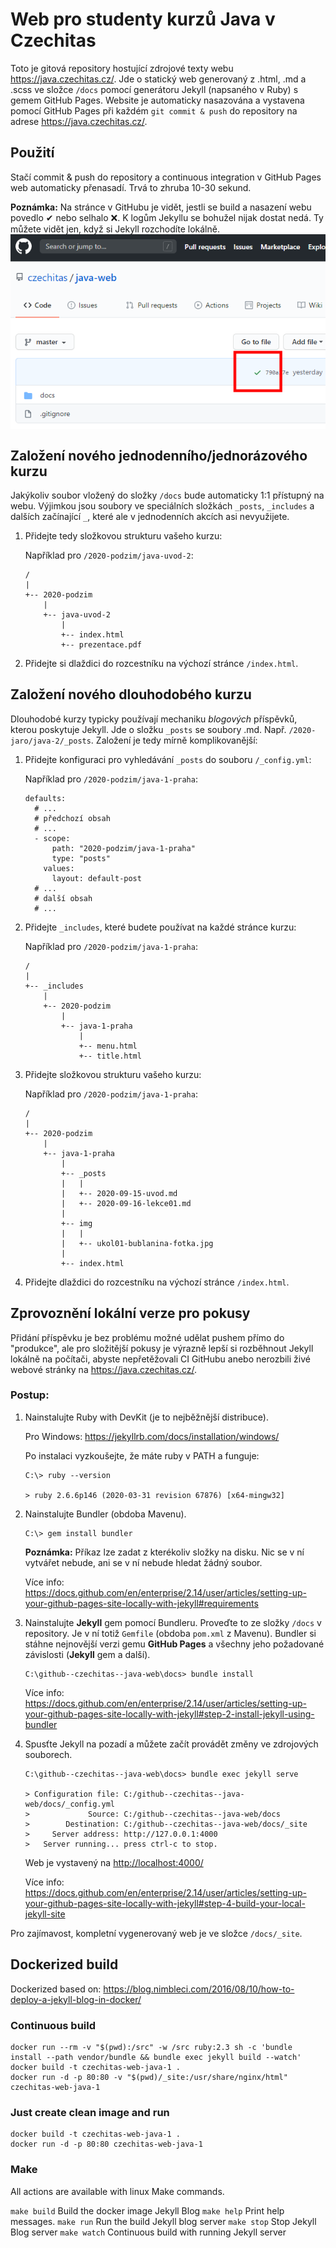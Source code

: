 Web pro studenty kurzů Java v Czechitas
=======================================

Toto je gitová repository hostující zdrojové texty webu <https://java.czechitas.cz/>.
Jde o statický web generovaný z .html, .md a .scss ve složce `/docs`
pomocí generátoru Jekyll (napsaného v Ruby) s gemem GitHub Pages.
Website je automaticky nasazována a vystavena pomocí GitHub Pages při každém
`git commit & push` do repository na adrese <https://java.czechitas.cz/>.



Použití
-------

Stačí commit & push do repository a continuous integration v GitHub Pages web automaticky přenasadí.
Trvá to zhruba 10-30 sekund.

**Poznámka:**
Na stránce v GitHubu je vidět, jestli se build a nasazení webu povedlo ✔ nebo selhalo ❌.
K logům Jekyllu se bohužel nijak dostat nedá. Ty můžete vidět jen, když si Jekyll rozchodíte lokálně.
<img width="626" style="display: block;" src="build-result.png"/>



Založení nového jednodenního/jednorázového kurzu
------------------------------------------------

Jakýkoliv soubor vložený do složky `/docs` bude automaticky 1:1 přístupný na webu.
Výjimkou jsou soubory ve speciálních složkách `_posts`, `_includes` a dalších začínající `_`,
které ale v jednodenních akcích asi nevyužijete.

1.  Přidejte tedy složkovou strukturu vašeho kurzu:

    Například pro `/2020-podzim/java-uvod-2`:
    ~~~~
    /
    |
    +-- 2020-podzim
        |
        +-- java-uvod-2
            |
            +-- index.html
            +-- prezentace.pdf
    ~~~~

2. Přidejte si dlaždici do rozcestníku na výchozí stránce `/index.html`.





Založení nového dlouhodobého kurzu
----------------------------------

Dlouhodobé kurzy typicky používají mechaniku *blogových* příspěvků, kterou poskytuje Jekyll.
Jde o složku `_posts` se soubory .md. Např. `/2020-jaro/java-2/_posts`.
Založení je tedy mírně komplikovanější:

1.  Přidejte konfiguraci pro vyhledávání `_posts` do souboru `/_config.yml`:

    Například pro `/2020-podzim/java-1-praha`:
    ~~~~
    defaults:
      # ...
      # předchozí obsah
      # ...
      - scope:
          path: "2020-podzim/java-1-praha"
          type: "posts"
        values:
          layout: default-post
      # ...
      # další obsah
      # ...
    ~~~~

2.  Přidejte `_includes`, které budete používat na každé stránce kurzu:

    Například pro `/2020-podzim/java-1-praha`:
    ~~~~
    /
    |
    +-- _includes
        |
        +-- 2020-podzim
            |
            +-- java-1-praha
                |
                +-- menu.html
                +-- title.html
    ~~~~

3.  Přidejte složkovou strukturu vašeho kurzu:

    Například pro `/2020-podzim/java-1-praha`:
    ~~~~
    /
    |
    +-- 2020-podzim
        |
        +-- java-1-praha
            |
            +-- _posts
            |   |
            |   +-- 2020-09-15-uvod.md
            |   +-- 2020-09-16-lekce01.md
            |
            +-- img
            |   |
            |   +-- ukol01-bublanina-fotka.jpg
            |
            +-- index.html
    ~~~~

4. Přidejte dlaždici do rozcestníku na výchozí stránce `/index.html`.



Zprovoznění lokální verze pro pokusy
------------------------------------

Přidání příspěvku je bez problému možné udělat pushem přímo do "produkce",
ale pro složitější pokusy je výrazně lepší si rozběhnout Jekyll lokálně na počítači,
abyste nepřetěžovali CI GitHubu anebo nerozbili živé webové stránky na <https://java.czechitas.cz/>.

### Postup:


1.  Nainstalujte Ruby with DevKit (je to nejběžnější distribuce).

    Pro Windows: https://jekyllrb.com/docs/installation/windows/

    Po instalaci vyzkoušejte, že máte ruby v PATH a funguje:
    ~~~~
    C:\> ruby --version

    > ruby 2.6.6p146 (2020-03-31 revision 67876) [x64-mingw32]
    ~~~~



2.  Nainstalujte Bundler (obdoba Mavenu).

    ~~~~
    C:\> gem install bundler
    ~~~~

    **Poznámka:** Příkaz lze zadat z kterékoliv složky na disku. Nic se v ní vytvářet nebude, ani se v ní nebude hledat žádný soubor.

    Více info: <https://docs.github.com/en/enterprise/2.14/user/articles/setting-up-your-github-pages-site-locally-with-jekyll#requirements>


3.  Nainstalujte **Jekyll** gem pomocí Bundleru.
    Proveďte to ze složky `/docs` v repository. Je v ní totiž `Gemfile` (obdoba `pom.xml` z Mavenu). Bundler si stáhne nejnovější verzi gemu **GitHub Pages** a všechny jeho požadované závislosti (**Jekyll** gem a další).

    ~~~~
    C:\github--czechitas--java-web\docs> bundle install
    ~~~~

    Více info: <https://docs.github.com/en/enterprise/2.14/user/articles/setting-up-your-github-pages-site-locally-with-jekyll#step-2-install-jekyll-using-bundler>


4.  Spusťte Jekyll na pozadí a můžete začít provádět změny ve zdrojových souborech.

    ~~~~
    C:\github--czechitas--java-web\docs> bundle exec jekyll serve

    > Configuration file: C:/github--czechitas--java-web/docs/_config.yml
    >             Source: C:/github--czechitas--java-web/docs
    >        Destination: C:/github--czechitas--java-web/docs/_site
    >     Server address: http://127.0.0.1:4000
    >   Server running... press ctrl-c to stop.
    ~~~~

    Web je vystavený na <http://localhost:4000/>

    Více info: <https://docs.github.com/en/enterprise/2.14/user/articles/setting-up-your-github-pages-site-locally-with-jekyll#step-4-build-your-local-jekyll-site>


Pro zajímavost, kompletní vygenerovaný web je ve složce `/docs/_site`.

## Dockerized build
Dockerized based on: https://blog.nimbleci.com/2016/08/10/how-to-deploy-a-jekyll-blog-in-docker/

### Continuous build

    docker run --rm -v "$(pwd):/src" -w /src ruby:2.3 sh -c 'bundle install --path vendor/bundle && bundle exec jekyll build --watch'
    docker build -t czechitas-web-java-1 .
    docker run -d -p 80:80 -v "$(pwd)/_site:/usr/share/nginx/html" czechitas-web-java-1

### Just create clean image and run

    docker build -t czechitas-web-java-1 .
    docker run -d -p 80:80 czechitas-web-java-1
    
### Make

All actions are available with linux Make commands.

`make build` Build the docker image Jekyll Blog
`make help` Print help messages.
`make run` Run the build Jekyll blog server
`make stop` Stop Jekyll Blog server
`make watch` Continuous build with running Jekyll server
